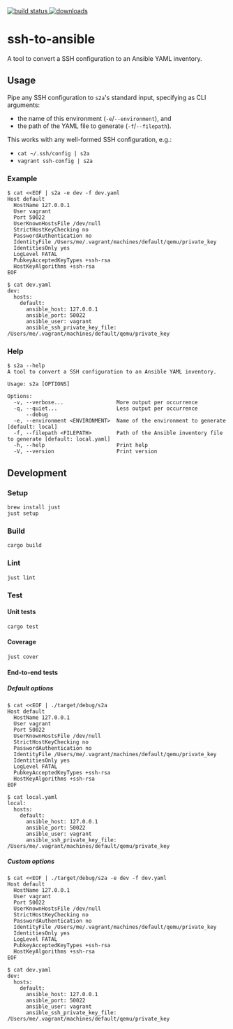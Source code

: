 <!-- markdownlint-disable MD013 MD033 MD041 -->
<div>
  <a href="https://github.com/marccarre/ssh-to-ansible/actions">
    <img src="https://github.com/marccarre/ssh-to-ansible/actions/workflows/ci.yaml/badge.svg" alt="build status">
  </a>
  <a href="https://github.com/marccarre/ssh-to-ansible/releases">
    <img src="https://img.shields.io/github/downloads/marccarre/ssh-to-ansible/total.svg" alt="downloads">
  </a>
</div>
<!-- markdownlint-enable MD013 MD033 MD041 -->

# ssh-to-ansible

A tool to convert a SSH configuration to an Ansible YAML inventory.

## Usage

Pipe any SSH configuration to `s2a`'s standard input, specifying as CLI
arguments:

- the name of this environment (`-e`/`--environment`), and
- the path of the YAML file to generate (`-f`/`--filepath`).

This works with any well-formed SSH configuration, e.g.:

- `cat ~/.ssh/config | s2a`
- `vagrant ssh-config | s2a`

### Example

```console
$ cat <<EOF | s2a -e dev -f dev.yaml
Host default
  HostName 127.0.0.1
  User vagrant
  Port 50022
  UserKnownHostsFile /dev/null
  StrictHostKeyChecking no
  PasswordAuthentication no
  IdentityFile /Users/me/.vagrant/machines/default/qemu/private_key
  IdentitiesOnly yes
  LogLevel FATAL
  PubkeyAcceptedKeyTypes +ssh-rsa
  HostKeyAlgorithms +ssh-rsa
EOF

$ cat dev.yaml
dev:
  hosts:
    default:
      ansible_host: 127.0.0.1
      ansible_port: 50022
      ansible_user: vagrant
      ansible_ssh_private_key_file: /Users/me/.vagrant/machines/default/qemu/private_key
```

### Help

<!-- markdownlint-disable MD013 -->
```console
$ s2a --help
A tool to convert a SSH configuration to an Ansible YAML inventory.

Usage: s2a [OPTIONS]

Options:
  -v, --verbose...                 More output per occurrence
  -q, --quiet...                   Less output per occurrence
      --debug
  -e, --environment <ENVIRONMENT>  Name of the environment to generate [default: local]
  -f, --filepath <FILEPATH>        Path of the Ansible inventory file to generate [default: local.yaml]
  -h, --help                       Print help
  -V, --version                    Print version
```
<!-- markdownlint-enable MD013 -->

## Development

### Setup

```console
brew install just
just setup
```

### Build

```console
cargo build
```

### Lint

```console
just lint
```

### Test

#### Unit tests

```console
cargo test
```

#### Coverage

```console
just cover
```

#### End-to-end tests

##### Default options

```console
$ cat <<EOF | ./target/debug/s2a
Host default
  HostName 127.0.0.1
  User vagrant
  Port 50022
  UserKnownHostsFile /dev/null
  StrictHostKeyChecking no
  PasswordAuthentication no
  IdentityFile /Users/me/.vagrant/machines/default/qemu/private_key
  IdentitiesOnly yes
  LogLevel FATAL
  PubkeyAcceptedKeyTypes +ssh-rsa
  HostKeyAlgorithms +ssh-rsa
EOF

$ cat local.yaml
local:
  hosts:
    default:
      ansible_host: 127.0.0.1
      ansible_port: 50022
      ansible_user: vagrant
      ansible_ssh_private_key_file: /Users/me/.vagrant/machines/default/qemu/private_key
```

##### Custom options

```console
$ cat <<EOF | ./target/debug/s2a -e dev -f dev.yaml
Host default
  HostName 127.0.0.1
  User vagrant
  Port 50022
  UserKnownHostsFile /dev/null
  StrictHostKeyChecking no
  PasswordAuthentication no
  IdentityFile /Users/me/.vagrant/machines/default/qemu/private_key
  IdentitiesOnly yes
  LogLevel FATAL
  PubkeyAcceptedKeyTypes +ssh-rsa
  HostKeyAlgorithms +ssh-rsa
EOF

$ cat dev.yaml
dev:
  hosts:
    default:
      ansible_host: 127.0.0.1
      ansible_port: 50022
      ansible_user: vagrant
      ansible_ssh_private_key_file: /Users/me/.vagrant/machines/default/qemu/private_key
```

